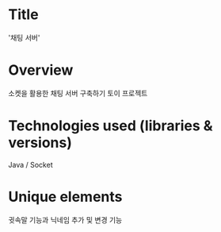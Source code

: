 # Title

'채팅 서버'


# Overview

소켓을 활용한 채팅 서버 구축하기 토이 프로젝트

# Technologies used (libraries & versions)

Java / Socket

# Unique elements

귓속말 기능과 닉네임 추가 및 변경 기능


